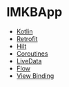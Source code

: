 # IMKBApp


* [Kotlin] 
* [Retrofit] 
* [Hilt] 
* [Coroutines] 
* [LiveData] 
* [Flow]
* [View Binding] 


[Kotlin]: <https://kotlinlang.org/>
[Retrofit]: <https://square.github.io/retrofit//>
[Coroutines]: <https://developer.android.com/kotlin/coroutines/>
[LiveData]: <https://developer.android.com/topic/libraries/architecture/livedata/>
[View Binding]: <https://developer.android.com/topic/libraries/view-binding/>
[Hilt]: <https://developer.android.com/training/dependency-injection/hilt-android/>
[Flow]: <https://developer.android.com/kotlin/flow/>
